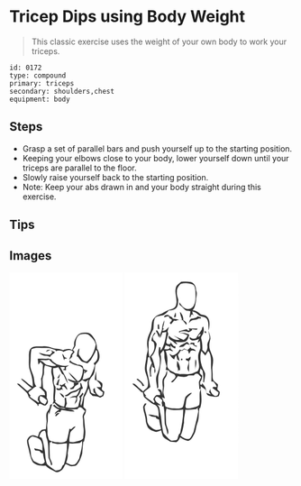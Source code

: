 # Tricep Dips using Body Weight
> This classic exercise uses the weight of your own body to work your triceps.

``` 
id: 0172 
type: compound 
primary: triceps 
secondary: shoulders,chest 
equipment: body 
``` 

## Steps

 - Grasp a set of parallel bars and push yourself up to the starting position.
 - Keeping your elbows close to your body, lower yourself down until your triceps are parallel to the floor.
 - Slowly raise yourself back to the starting position.
 - Note: Keep your abs drawn in and your body straight during this exercise.

## Tips


## Images

<svg width="151pt" height="275pt" viewBox="0 0 151 275" xmlns="http://www.w3.org/2000/svg">
  <g fill="#FFF">
    <path d="M0 0h151v275H0V0m91.3 83.24c-3.34 4.11-5.99 9.2-5.18 14.66a39.583 39.583 0 0 0-2.68 5.8c-3.52-2.7-8.34-1.57-12.1.01-4.81-2.38-10.43-1.28-15.36-3.32-3.71-1.7-7.85-2.29-11.9-1.81-4.5.38-9.26-.62-13.55 1.12-4.53 2.24-4.64 7.9-4.63 12.28.2 6.54-.93 13.39 1.65 19.6 2.44 6.59 3.59 13.6 3.6 20.62-5.83-2.7-9.83-8.05-15.48-11.03.38 1.2 1.01 2.29 2.07 3.02 3.95 3.34 7.6 7.04 11.92 9.93-1.95 1.26-3.94 2.47-5.66 4.04-3.15-2.57-6.33-5.11-9.19-8-1.2-1.27-2.97-2.6-4.78-1.76 4.39 4.49 9.75 7.98 13.72 12.91 1.17 1.87 1.25 4.37 2.96 5.9 3.55 3.05 7.57 5.59 10.74 9.07.01.37.03 1.09.03 1.46 1.13.21 1.49-.46 1.07-2.02.59-.19 1.78-.56 2.37-.75 2.64.88 5.83 4 8.26 1.2 3.11-2.3 2.21-6.37.35-9.14.24-2.74.33-5.55-.2-8.26-1.33-1.79-3.24-3.05-4.53-4.87-.54-3.28-.41-6.63-.72-9.93-.53-3.85 2.2-7.17 1.96-10.98-.11-3.1.07-6.21 1.13-9.15 3.07.97 6.09 2.1 9.2 2.94-.84 3.33-1.08 6.9.14 10.17 1.09 3.41.28 7.09 1.28 10.52 2.67 7.66-.27 15.78.96 23.63-.47 1.38-.93 2.76-1.39 4.15.62-.36 1.86-1.1 2.48-1.46 2.23 2.35 4.4 4.81 7.25 6.45 2.72 0 5.67-.28 7.84 1.69-2.94-.38-5.83-1.07-8.76-1.52-2.78-.4-4.48-2.79-6.58-4.35-.42.36-1.24 1.09-1.66 1.45 2.66 1.86 4.98 4.42 8.3 5.05-2.04 1.92-5.63 2.93-5.78 6.19 2.2-.98 4.34-4.65 6.92-2.45.62-1.06 1.24-2.12 1.87-3.18 5.84.53 11.54 2.41 17.46 2.12-2.17-2.64-5.92-2.23-8.95-2.83 4.29.33 8.57-.34 12.86-.17.28-.46.83-1.38 1.1-1.84.59-.26 1.78-.79 2.37-1.05.82.37 1.63.76 2.45 1.14 1.28 1.47 2.69 2.82 4.03 4.23-1.28 2.78-3.83 5.46-2.91 8.75.87 4.16.1 8.43.83 12.61.95 4.92.03 9.93-.36 14.85-2.27 3.53-6.96 3.46-10.55 4.72-2.42.92-4.99.32-7.48.15-.99-3.54.17-7.14.56-10.67.37-4.57 5.55-6.1 7.35-9.93-2.54.17-4.09 2.26-5.9 3.72-.56-.18-1.66-.55-2.22-.73-1.12 5.41-1.94 10.92-3.73 16.16-2.57 1.95-5.97 2.45-9.11 2.07-3.48-.4-7.49.4-10.43-1.9.08.92.14 1.84.2 2.77 2.43.14 4.73 1.03 7.15 1.21 4.22-.03 8.41-.67 12.62-.87.21 9.58-1.18 19.21-4.15 28.33-2.42.94-2.35 3.79-3.79 5.57-1.89 1.85-4.76 2.24-7.28 2.2-3.97-2.25-7.76-4.96-11.08-8.08-2.91-6.5-2.32-13.75-3.64-20.59-1.27-4.98-1.46-10.27-4-14.86-.94-.4-1.87-.8-2.81-1.2.49-3.81 2.89-8.21 7.26-8.21 2.26 3.44 1.04 7.74 2.91 11.3 2.42 8.08 1.42 16.62 2.03 24.92 1.16 3.12 3.02 6.02 3.23 9.43l1.7-.08c.07-3.64-2.38-6.5-3.21-9.88-.2-6.65-.63-13.31-.04-19.95l1.35-.44c.36-.24 1.08-.73 1.44-.97-1.17-.51-2.34-1.03-3.5-1.57-1.16-3.38-2.58-6.82-2.34-10.47.24-3.98-.99-7.97-.13-11.92 1.35-5.04-.38-10.38 1.58-15.3.26.85.77 2.54 1.03 3.38.43-4.88 2.51-9.28 3.83-13.94-.88.33-1.76.66-2.63.99-.34 2.83-1.08 5.65-3.05 7.81-3.48 3.83-2.13 9.36-1.82 14-.11 3.57-.6 7.12-.9 10.68-1.85.22-3.72.31-5.53.76-1.25.83-2.12 2.11-3.16 3.17-.63 2.04-1.34 4.06-2.1 6.06-2.22-.77-4.38-2.12-6.82-1.85-3.82.15-6.64 3.54-7.65 6.97.04 4.51 1.77 8.72 2.64 13.09 1.11 5.43 2.4 11.01 5.16 15.86 4.42 4.3 11.07 5.2 16.97 4.37 3.58 3.76 8.49 5.83 13.01 8.22 2.37 1.33 4.97.03 7.01-1.29 3.6-1.73 4.6-5.91 6.7-8.97 3.2.7 5.84 3.55 9.29 2.91 2.04-.29 4.5-.31 5.88-2.1 3.65-4.21 5.41-9.57 6.91-14.83.36-5.28.77-10.55 1.41-15.8l.87.24c1.37-5.1 2.37-10.41 1.75-15.71-.76-5.57-.83-11.21-1.7-16.77-.47-1.93.96-3.46 1.7-5.09.83-1.67.75-3.59 1.02-5.39a84.704 84.704 0 0 1-3.46-3.37c.3-4.39.81-8.77 1.08-13.16 3.01-3.39 3.39-8.19 6.19-11.67.61 2.12 1.01 4.29 1.28 6.47 1.27 1.25 2.55 2.49 3.78 3.79 3.46-.05 6.91.47 9.97 2.17 1.39-.78 2.79-1.54 4.21-2.24.78-1.89 1.26-3.89 1.36-5.93-1.34-.89-3.01-1.71-3.44-3.42.3-2.5 1.68-5.2.53-7.65-1.96-2.2-4.67-3.64-7.5-4.39-.52-3.99-.28-8.01-.39-12.02-.79 4-2.09 7.95-1.88 12.08.57.09 1.71.27 2.28.37 2.26 2.63 5.45 4.78 5.93 8.51-1.54 1.42-4.05.15-5.92.55 1.43 1.71 3.22 3.03 4.93 4.44 1.22.85 2.47 1.68 3.58 2.68-.12 1.25-.5 2.45-.79 3.67-.78.33-2.32.99-3.09 1.32-4.68-1.63-6.92-6.29-7.04-10.99-.7.67-1.39 1.33-2.08 2.01.26 1.28.51 2.58.76 3.87.64.56 1.9 1.66 2.53 2.22-2.15.63-4.25-.57-6.03-1.73-.85-4.84-3.02-9.42-3-14.42.95-2.82 2.48-5.43 4.55-7.59 3.6-3.8 3.38-9.42 3.79-14.27 1.33-2.93 4.63-4.68 5.23-7.99 1.44-4.99.23-10.5-2.91-14.58.54-4.24-1.37-8.2-2.71-12.11-2.47-3.56-4.95-8.17-9.75-8.74-4.3-.35-9.28-.47-12.62 2.73M61.48 191.83c1.97-1.06 3.44-2.8 5.12-4.24-2.38-1.69-6.41 1.88-5.12 4.24z"/>
    <path d="M94.12 82.72c3.48-.71 7.49-1.37 10.81.23 4.3 3.49 8.8 7.41 9.97 13.12-1.51 8.46-4.93 17.11-11.82 22.59-5.4.22-7.7-5.14-10.49-8.77-.93-2.86.49-5.75.61-8.62-2.94 2.07-2.38 6.12-3.39 9.17-.88 1.22.29 1.83 1.44 2.09 1.61 2.09 2.92 4.54 5.02 6.19 2.49.95 5.06 1.67 7.64 2.34 1.49-1.46 3.01-2.89 4.51-4.35 2.34-4.53 5.33-8.74 7.01-13.61.5.72 1.01 1.44 1.52 2.16.32 3.51.83 7.13-.18 10.58-.94 2.21-2.78 3.81-4.67 5.2.37.68 1.09 2.05 1.46 2.74-1.23 5.66-3.59 10.93-6.55 15.89-3.05 1.55-6.26 2.77-9.67 3.18.94-3.86 1.71-7.77 2.43-11.67l.86-.08c-.3 1.25-.59 2.51-.85 3.77 1.53-1.21 2.9-2.6 4.21-4.04-1.82-.74-3.79-1.16-5.44-2.25-.39-1.22-.72-2.46-.97-3.72-2.08-1.22-4.31-2.38-6.8-1.74-3.32-2.23-8.35-2.46-10.13-6.46-.34.99-.69 1.98-1.04 2.97 3.37 1.59 6.56 3.8 10.36 4.23 2.83.48 6.21 1.33 7.64 4.09.48 4.46-.73 9.04-2.49 13.13-.62 1.97-2.41 3.04-4.03 4.12-3.73-4.59-8.03-8.71-12.55-12.5 2.63 4.75 6.72 8.41 10.3 12.41-3.88-.78-7.54-2.34-11.35-3.38 1.13 3.01 4.77 3.48 7.33 4.81 2.67.11 5.37.23 8.03-.08 1.43-.93 2.63-2.16 3.93-3.26 1.41 1.02 2.99 1.76 4.58 2.46 1.43-1.02 2.85-2.03 4.31-3-.56 1.18-1.14 2.35-1.73 3.52.83 6.09-2.01 11.67-4.8 16.86-1.62 4.72-1.62 9.91-3.72 14.49-2.38-3.58 1.33-7.49-.07-11.24 1.24-1.37 2.27-2.89 3.23-4.46-.34-.41-1.02-1.24-1.36-1.65-1.16 1.99-2.44 3.96-4.41 5.26.59 1.36 1.88 2.86.87 4.4-.97 2.88-1.41 5.9-2.17 8.84-5.22 2.83-11.28 1.42-16.87.89.56-1.64 1.16-3.26 1.82-4.86-.52-2.71-.98-5.43-1.14-8.19-.67.43-1.35.86-2.02 1.29.93 3.68.53 7.46-.55 11.06-4.63-.71-8.54-3.27-11.9-6.41l.64-1.85c-.24-.33-.73-.98-.97-1.31-.04-5.72 1.2-11.36.79-17.09-2.78-3.07-3.18-7.56-1.28-11.19-1.57-4.37-2.35-8.92-1.78-13.57 2.36.39 4.58-.48 6.72-1.35 1.87 2.93 3.6 5.95 4.98 9.14.51.28 1.54.83 2.05 1.1 1.87 4.08 3.6 8.26 6.05 12.04-1.83-8.1-6.53-15.01-10.35-22.24 1.88-.06 3.77-.07 5.65-.07.04.54.11 1.62.14 2.16-.82.52-1.63 1.04-2.44 1.58 1.41.24 2.81.48 4.22.71 0-1.36-.01-2.73-.02-4.09 1.38-.91 2.72-1.86 4.03-2.86-5.73 2.1-11.51.33-16.97-1.57-2.15-2.05-5.54-2.94-6.5-6.03-1.4-.42-2.81-.83-4.21-1.26-4.61.9-9.3-.12-13.96.4.21 2.6.65 5.17.98 7.76.88-1.23 1.75-2.45 2.61-3.69 1.17 1.23 2.29 2.49 3.4 3.77-.69 6.31.31 12.87-2.58 18.79.67 3.51.53 7.1.06 10.62-.69.12-2.06.36-2.75.49 2.73 1.86 4.87 4.38 7.26 6.63.27 1.39.55 2.79.83 4.18-2.01-.13-4.02-.37-6.03-.17-3.47.95-3.79 4.46-3.51 7.5l1.1.06-.16 2.54c-3.92-3.17-8.87-4.94-12.22-8.81.48-.05 1.45-.15 1.94-.19-1.11-1.45-2.94-2.66-3.14-4.59.46-1.68 2.17-2.36 3.43-3.33 2.39-1.48 3.96-4.23 6.94-4.66-2.18-2.57-2.78-5.81-2.93-9.07-.49-6.93-5.26-12.87-5.17-19.87.98-6.89-.02-13.94 1.66-20.75 6.09-3.22 13.1-1.19 19.64-1.68 4.29-.31 8.33 1.29 12.26 2.78.14.38.44 1.14.58 1.52 3.43-1.19 7.14-1.2 10.16 1.03 3.72-2.26 9.66-4.19 12.78-.02-.93 1.02-1.85 2.05-2.75 3.09-.76 2.48-1.87 4.84-2.42 7.39 1.37-1.29 2.64-2.68 3.92-4.05.02-.61.05-1.83.07-2.44l3.21-3.99c-.77-.97-1.53-1.93-2.31-2.89 1.64-1.76 2.75-3.9 3.56-6.16-.04-5.18.91-11.64 6.06-14.18m-45.63 23.12c2.04-.77 4.08-1.55 6.05-2.5-2.52-.46-4.92 0-6.05 2.5m6.45-2.06c.53.58 1.59 1.74 2.11 2.32-.89 1.23-1.91 2.37-2.89 3.54-5.26.53-10.09-1.85-15.21-2.44 2.94 2.08 6.27 4.13 10.01 4.03 1.86-.14 3.49.73 5.06 1.61.98-3.15 4.61-4.11 6.56-6.57a480.4 480.4 0 0 1-5.64-2.49m15.25 4.82c.77 2.97 1.79 5.87 2.74 8.78.1-.54.28-1.62.38-2.16 1.23-.25 2.47-.47 3.71-.67l-.25-.01c-1.16-.5-2.3-1.05-3.43-1.62-.75-1.65-1.45-3.42-3.15-4.32M63.66 141c.6-.08 1.8-.25 2.4-.33.5-1.98 1.1-3.93 1.54-5.93-1.45 2-2.69 4.13-3.94 6.26m-1.53 8.15c.77.99 1.97 1.21 3.13 1.44-.04-3.05.7-5.97 1.56-8.86-3.19 1.26-2.69 5.12-4.69 7.42m12.6-1.76c-1.86.97-3.71 1.96-5.49 3.07-.57-.42-1.14-.84-1.7-1.26-.21.26-.64.8-.85 1.07.75.69 1.49 1.38 2.23 2.09-.56.61-1.68 1.82-2.25 2.43-1.49.48-2.88-1.07-4.41-.56.29 3.53 5.55 3.13 7.62 1.15.42.49 1.25 1.49 1.67 1.98-.59-1.63-1.69-3.21-1.39-5.02 3.04-1.98 4.53 2.79 6.91 4.08-.26-2.56-1.67-4.74-3.33-6.62.32-.81.66-1.61.99-2.41m11.13 3.57c-.92.81-1.83 1.64-2.74 2.47-.63.26-1.9.78-2.54 1.04 1.02 2.1 3.19.76 4.85.46.79-1.98 2.08-3.72 4.05-4.65.95-.86 3.42-1.04 2.04-3.04.36-.08 1.08-.24 1.43-.32-2.41-.11-4.82-.15-7.23-.25.06 1.43.1 2.86.14 4.29m8.48-3.94c-.49 1.74.31 3.49.41 5.23-1 1.25-2.32 2.18-3.63 3.08-4 3.24-9.81 2.59-13.27 6.73-1.43.75-2.86 1.48-4.26 2.27 4.7 2.74 7.07-3.88 11.41-4.31 3.38-.38 6.09-2.43 8.62-4.53-1.23 3.14-2.13 6.59-4.66 8.99-3.32-.16-6.43 1.2-9.24 2.83 2.78-.49 5.56-1.05 8.39-1.19.38.71.76 1.44 1.13 2.16-.8 1.98-1.47 4.01-2.26 6-.04.68-.07 1.36-.09 2.05.15-.54.46-1.61.61-2.15 3.12-1.68 2.68-5.42 2.62-8.39 3.06-2.56 4.32-6.59 5.29-10.32 2.29.32 2.58-1.67 1.66-3.27-.79-1.76-.75-4.25-2.73-5.18m-27.37 13.55c1.41 2.43 2.86 5.28 5.69 6.28.68-3.12-3.31-5.07-5.69-6.28z"/>
    <path d="M40.01 117.35c4.22-1.08 8.7.33 12.89-1.19 2.26 3.44 5.92 5.48 9.38 7.51-3.48 2.29-7.52.41-11.21-.16-4.54-.51-6.2-6.16-11.06-6.16zM40.5 164.82c3.9.26 6.5 3.27 9.46 5.42-.45 2.1-1.26 4.12-2.94 5.56-2.1-1.35-4.96-2.06-6.04-4.55-1.47-1.88-.59-4.29-.48-6.43zM25.12 223.87c1.44-2.23 2.9-5.09 5.87-5.43 4.72 1.22 10.96 2.81 12.01 8.42 1.55 3.41.48 7.18.99 10.77-3.09-2.4-7.23-2.3-10.82-3.49-.26 1.23.47 2.16 1.15 3.06 1.91.01 3.8.23 5.69.47.79.95 1.59 1.91 2.37 2.88.56.09 1.68.25 2.24.34.24 3.84 1.48 7.49 2.38 11.21-.59 2.04-2.85 3.43-4.9 3.29-3.53-.93-6.82-2.57-9.97-4.39-1.5-2.84-3.68-5.64-3.57-9 .06-6.26-3.12-11.92-3.44-18.13zM93.84 227.08c.71-.6 2.14-1.8 2.85-2.4.74 7.92-2.42 15.53-3.84 23.21-2.1 3.1-3.54 8.05-7.93 8.33-3.41.82-6.26-1.96-9.42-2.8 1.34-4 2.77-8.12 1.99-12.4.67-4.43 1.63-8.82 1.98-13.31 4.8.61 9.61-.08 14.37-.63z"/>
  </g>
  <g fill="#333">
    <path d="M91.3 83.24c3.34-3.2 8.32-3.08 12.62-2.73 4.8.57 7.28 5.18 9.75 8.74 1.34 3.91 3.25 7.87 2.71 12.11 3.14 4.08 4.35 9.59 2.91 14.58-.6 3.31-3.9 5.06-5.23 7.99-.41 4.85-.19 10.47-3.79 14.27-2.07 2.16-3.6 4.77-4.55 7.59-.02 5 2.15 9.58 3 14.42 1.78 1.16 3.88 2.36 6.03 1.73-.63-.56-1.89-1.66-2.53-2.22-.25-1.29-.5-2.59-.76-3.87.69-.68 1.38-1.34 2.08-2.01.12 4.7 2.36 9.36 7.04 10.99.77-.33 2.31-.99 3.09-1.32.29-1.22.67-2.42.79-3.67-1.11-1-2.36-1.83-3.58-2.68-1.71-1.41-3.5-2.73-4.93-4.44 1.87-.4 4.38.87 5.92-.55-.48-3.73-3.67-5.88-5.93-8.51-.57-.1-1.71-.28-2.28-.37-.21-4.13 1.09-8.08 1.88-12.08.11 4.01-.13 8.03.39 12.02 2.83.75 5.54 2.19 7.5 4.39 1.15 2.45-.23 5.15-.53 7.65.43 1.71 2.1 2.53 3.44 3.42-.1 2.04-.58 4.04-1.36 5.93-1.42.7-2.82 1.46-4.21 2.24-3.06-1.7-6.51-2.22-9.97-2.17-1.23-1.3-2.51-2.54-3.78-3.79-.27-2.18-.67-4.35-1.28-6.47-2.8 3.48-3.18 8.28-6.19 11.67-.27 4.39-.78 8.77-1.08 13.16 1.12 1.15 2.27 2.28 3.46 3.37-.27 1.8-.19 3.72-1.02 5.39-.74 1.63-2.17 3.16-1.7 5.09.87 5.56.94 11.2 1.7 16.77.62 5.3-.38 10.61-1.75 15.71l-.87-.24c-.64 5.25-1.05 10.52-1.41 15.8-1.5 5.26-3.26 10.62-6.91 14.83-1.38 1.79-3.84 1.81-5.88 2.1-3.45.64-6.09-2.21-9.29-2.91-2.1 3.06-3.1 7.24-6.7 8.97-2.04 1.32-4.64 2.62-7.01 1.29-4.52-2.39-9.43-4.46-13.01-8.22-5.9.83-12.55-.07-16.97-4.37-2.76-4.85-4.05-10.43-5.16-15.86-.87-4.37-2.6-8.58-2.64-13.09 1.01-3.43 3.83-6.82 7.65-6.97 2.44-.27 4.6 1.08 6.82 1.85.76-2 1.47-4.02 2.1-6.06 1.04-1.06 1.91-2.34 3.16-3.17 1.81-.45 3.68-.54 5.53-.76.3-3.56.79-7.11.9-10.68-.31-4.64-1.66-10.17 1.82-14 1.97-2.16 2.71-4.98 3.05-7.81.87-.33 1.75-.66 2.63-.99-1.32 4.66-3.4 9.06-3.83 13.94-.26-.84-.77-2.53-1.03-3.38-1.96 4.92-.23 10.26-1.58 15.3-.86 3.95.37 7.94.13 11.92-.24 3.65 1.18 7.09 2.34 10.47 1.16.54 2.33 1.06 3.5 1.57-.36.24-1.08.73-1.44.97l-1.35.44c-.59 6.64-.16 13.3.04 19.95.83 3.38 3.28 6.24 3.21 9.88l-1.7.08c-.21-3.41-2.07-6.31-3.23-9.43-.61-8.3.39-16.84-2.03-24.92-1.87-3.56-.65-7.86-2.91-11.3-4.37 0-6.77 4.4-7.26 8.21.94.4 1.87.8 2.81 1.2 2.54 4.59 2.73 9.88 4 14.86 1.32 6.84.73 14.09 3.64 20.59 3.32 3.12 7.11 5.83 11.08 8.08 2.52.04 5.39-.35 7.28-2.2 1.44-1.78 1.37-4.63 3.79-5.57 2.97-9.12 4.36-18.75 4.15-28.33-4.21.2-8.4.84-12.62.87-2.42-.18-4.72-1.07-7.15-1.21-.06-.93-.12-1.85-.2-2.77 2.94 2.3 6.95 1.5 10.43 1.9 3.14.38 6.54-.12 9.11-2.07 1.79-5.24 2.61-10.75 3.73-16.16.56.18 1.66.55 2.22.73 1.81-1.46 3.36-3.55 5.9-3.72-1.8 3.83-6.98 5.36-7.35 9.93-.39 3.53-1.55 7.13-.56 10.67 2.49.17 5.06.77 7.48-.15 3.59-1.26 8.28-1.19 10.55-4.72.39-4.92 1.31-9.93.36-14.85-.73-4.18.04-8.45-.83-12.61-.92-3.29 1.63-5.97 2.91-8.75-1.34-1.41-2.75-2.76-4.03-4.23-.82-.38-1.63-.77-2.45-1.14-.59.26-1.78.79-2.37 1.05-.27.46-.82 1.38-1.1 1.84-4.29-.17-8.57.5-12.86.17 3.03.6 6.78.19 8.95 2.83-5.92.29-11.62-1.59-17.46-2.12-.63 1.06-1.25 2.12-1.87 3.18-2.58-2.2-4.72 1.47-6.92 2.45.15-3.26 3.74-4.27 5.78-6.19-3.32-.63-5.64-3.19-8.3-5.05.42-.36 1.24-1.09 1.66-1.45 2.1 1.56 3.8 3.95 6.58 4.35 2.93.45 5.82 1.14 8.76 1.52-2.17-1.97-5.12-1.69-7.84-1.69-2.85-1.64-5.02-4.1-7.25-6.45-.62.36-1.86 1.1-2.48 1.46.46-1.39.92-2.77 1.39-4.15-1.23-7.85 1.71-15.97-.96-23.63-1-3.43-.19-7.11-1.28-10.52-1.22-3.27-.98-6.84-.14-10.17-3.11-.84-6.13-1.97-9.2-2.94-1.06 2.94-1.24 6.05-1.13 9.15.24 3.81-2.49 7.13-1.96 10.98.31 3.3.18 6.65.72 9.93 1.29 1.82 3.2 3.08 4.53 4.87.53 2.71.44 5.52.2 8.26 1.86 2.77 2.76 6.84-.35 9.14-2.43 2.8-5.62-.32-8.26-1.2-.59.19-1.78.56-2.37.75.42 1.56.06 2.23-1.07 2.02 0-.37-.02-1.09-.03-1.46-3.17-3.48-7.19-6.02-10.74-9.07-1.71-1.53-1.79-4.03-2.96-5.9-3.97-4.93-9.33-8.42-13.72-12.91 1.81-.84 3.58.49 4.78 1.76 2.86 2.89 6.04 5.43 9.19 8 1.72-1.57 3.71-2.78 5.66-4.04-4.32-2.89-7.97-6.59-11.92-9.93-1.06-.73-1.69-1.82-2.07-3.02 5.65 2.98 9.65 8.33 15.48 11.03-.01-7.02-1.16-14.03-3.6-20.62-2.58-6.21-1.45-13.06-1.65-19.6-.01-4.38.1-10.04 4.63-12.28 4.29-1.74 9.05-.74 13.55-1.12 4.05-.48 8.19.11 11.9 1.81 4.93 2.04 10.55.94 15.36 3.32 3.76-1.58 8.58-2.71 12.1-.01.73-2.01 1.64-3.94 2.68-5.8-.81-5.46 1.84-10.55 5.18-14.66m2.82-.52c-5.15 2.54-6.1 9-6.06 14.18-.81 2.26-1.92 4.4-3.56 6.16.78.96 1.54 1.92 2.31 2.89l-3.21 3.99c-.02.61-.05 1.83-.07 2.44-1.28 1.37-2.55 2.76-3.92 4.05.55-2.55 1.66-4.91 2.42-7.39.9-1.04 1.82-2.07 2.75-3.09-3.12-4.17-9.06-2.24-12.78.02-3.02-2.23-6.73-2.22-10.16-1.03-.14-.38-.44-1.14-.58-1.52-3.93-1.49-7.97-3.09-12.26-2.78-6.54.49-13.55-1.54-19.64 1.68-1.68 6.81-.68 13.86-1.66 20.75-.09 7 4.68 12.94 5.17 19.87.15 3.26.75 6.5 2.93 9.07-2.98.43-4.55 3.18-6.94 4.66-1.26.97-2.97 1.65-3.43 3.33.2 1.93 2.03 3.14 3.14 4.59-.49.04-1.46.14-1.94.19 3.35 3.87 8.3 5.64 12.22 8.81l.16-2.54-1.1-.06c-.28-3.04.04-6.55 3.51-7.5 2.01-.2 4.02.04 6.03.17-.28-1.39-.56-2.79-.83-4.18-2.39-2.25-4.53-4.77-7.26-6.63.69-.13 2.06-.37 2.75-.49.47-3.52.61-7.11-.06-10.62 2.89-5.92 1.89-12.48 2.58-18.79-1.11-1.28-2.23-2.54-3.4-3.77-.86 1.24-1.73 2.46-2.61 3.69-.33-2.59-.77-5.16-.98-7.76 4.66-.52 9.35.5 13.96-.4 1.4.43 2.81.84 4.21 1.26.96 3.09 4.35 3.98 6.5 6.03 5.46 1.9 11.24 3.67 16.97 1.57-1.31 1-2.65 1.95-4.03 2.86.01 1.36.02 2.73.02 4.09-1.41-.23-2.81-.47-4.22-.71.81-.54 1.62-1.06 2.44-1.58-.03-.54-.1-1.62-.14-2.16-1.88 0-3.77.01-5.65.07 3.82 7.23 8.52 14.14 10.35 22.24-2.45-3.78-4.18-7.96-6.05-12.04-.51-.27-1.54-.82-2.05-1.1-1.38-3.19-3.11-6.21-4.98-9.14-2.14.87-4.36 1.74-6.72 1.35-.57 4.65.21 9.2 1.78 13.57-1.9 3.63-1.5 8.12 1.28 11.19.41 5.73-.83 11.37-.79 17.09.24.33.73.98.97 1.31l-.64 1.85c3.36 3.14 7.27 5.7 11.9 6.41 1.08-3.6 1.48-7.38.55-11.06.67-.43 1.35-.86 2.02-1.29.16 2.76.62 5.48 1.14 8.19-.66 1.6-1.26 3.22-1.82 4.86 5.59.53 11.65 1.94 16.87-.89.76-2.94 1.2-5.96 2.17-8.84 1.01-1.54-.28-3.04-.87-4.4 1.97-1.3 3.25-3.27 4.41-5.26.34.41 1.02 1.24 1.36 1.65-.96 1.57-1.99 3.09-3.23 4.46 1.4 3.75-2.31 7.66.07 11.24 2.1-4.58 2.1-9.77 3.72-14.49 2.79-5.19 5.63-10.77 4.8-16.86.59-1.17 1.17-2.34 1.73-3.52-1.46.97-2.88 1.98-4.31 3-1.59-.7-3.17-1.44-4.58-2.46-1.3 1.1-2.5 2.33-3.93 3.26-2.66.31-5.36.19-8.03.08-2.56-1.33-6.2-1.8-7.33-4.81 3.81 1.04 7.47 2.6 11.35 3.38-3.58-4-7.67-7.66-10.3-12.41 4.52 3.79 8.82 7.91 12.55 12.5 1.62-1.08 3.41-2.15 4.03-4.12 1.76-4.09 2.97-8.67 2.49-13.13-1.43-2.76-4.81-3.61-7.64-4.09-3.8-.43-6.99-2.64-10.36-4.23.35-.99.7-1.98 1.04-2.97 1.78 4 6.81 4.23 10.13 6.46 2.49-.64 4.72.52 6.8 1.74.25 1.26.58 2.5.97 3.72 1.65 1.09 3.62 1.51 5.44 2.25-1.31 1.44-2.68 2.83-4.21 4.04.26-1.26.55-2.52.85-3.77l-.86.08c-.72 3.9-1.49 7.81-2.43 11.67 3.41-.41 6.62-1.63 9.67-3.18 2.96-4.96 5.32-10.23 6.55-15.89-.37-.69-1.09-2.06-1.46-2.74 1.89-1.39 3.73-2.99 4.67-5.2 1.01-3.45.5-7.07.18-10.58-.51-.72-1.02-1.44-1.52-2.16-1.68 4.87-4.67 9.08-7.01 13.61-1.5 1.46-3.02 2.89-4.51 4.35-2.58-.67-5.15-1.39-7.64-2.34-2.1-1.65-3.41-4.1-5.02-6.19-1.15-.26-2.32-.87-1.44-2.09 1.01-3.05.45-7.1 3.39-9.17-.12 2.87-1.54 5.76-.61 8.62 2.79 3.63 5.09 8.99 10.49 8.77 6.89-5.48 10.31-14.13 11.82-22.59-1.17-5.71-5.67-9.63-9.97-13.12-3.32-1.6-7.33-.94-10.81-.23m-54.11 34.63c4.86 0 6.52 5.65 11.06 6.16 3.69.57 7.73 2.45 11.21.16-3.46-2.03-7.12-4.07-9.38-7.51-4.19 1.52-8.67.11-12.89 1.19m.49 47.47c-.11 2.14-.99 4.55.48 6.43 1.08 2.49 3.94 3.2 6.04 4.55 1.68-1.44 2.49-3.46 2.94-5.56-2.96-2.15-5.56-5.16-9.46-5.42m-15.38 59.05c.32 6.21 3.5 11.87 3.44 18.13-.11 3.36 2.07 6.16 3.57 9 3.15 1.82 6.44 3.46 9.97 4.39 2.05.14 4.31-1.25 4.9-3.29-.9-3.72-2.14-7.37-2.38-11.21-.56-.09-1.68-.25-2.24-.34-.78-.97-1.58-1.93-2.37-2.88-1.89-.24-3.78-.46-5.69-.47-.68-.9-1.41-1.83-1.15-3.06 3.59 1.19 7.73 1.09 10.82 3.49-.51-3.59.56-7.36-.99-10.77-1.05-5.61-7.29-7.2-12.01-8.42-2.97.34-4.43 3.2-5.87 5.43m68.72 3.21c-4.76.55-9.57 1.24-14.37.63-.35 4.49-1.31 8.88-1.98 13.31.78 4.28-.65 8.4-1.99 12.4 3.16.84 6.01 3.62 9.42 2.8 4.39-.28 5.83-5.23 7.93-8.33 1.42-7.68 4.58-15.29 3.84-23.21-.71.6-2.14 1.8-2.85 2.4z"/>
    <path d="M48.49 105.84c1.13-2.5 3.53-2.96 6.05-2.5-1.97.95-4.01 1.73-6.05 2.5z"/>
    <path d="M54.94 103.78c1.87.84 3.75 1.67 5.64 2.49-1.95 2.46-5.58 3.42-6.56 6.57-1.57-.88-3.2-1.75-5.06-1.61-3.74.1-7.07-1.95-10.01-4.03 5.12.59 9.95 2.97 15.21 2.44.98-1.17 2-2.31 2.89-3.54-.52-.58-1.58-1.74-2.11-2.32zM70.19 108.6c1.7.9 2.4 2.67 3.15 4.32 1.13.57 2.27 1.12 3.43 1.62l.25.01c-1.24.2-2.48.42-3.71.67-.1.54-.28 1.62-.38 2.16-.95-2.91-1.97-5.81-2.74-8.78zM63.66 141c1.25-2.13 2.49-4.26 3.94-6.26-.44 2-1.04 3.95-1.54 5.93-.6.08-1.8.25-2.4.33zM62.13 149.15c2-2.3 1.5-6.16 4.69-7.42-.86 2.89-1.6 5.81-1.56 8.86-1.16-.23-2.36-.45-3.13-1.44zM74.73 147.39c-.33.8-.67 1.6-.99 2.41 1.66 1.88 3.07 4.06 3.33 6.62-2.38-1.29-3.87-6.06-6.91-4.08-.3 1.81.8 3.39 1.39 5.02-.42-.49-1.25-1.49-1.67-1.98-2.07 1.98-7.33 2.38-7.62-1.15 1.53-.51 2.92 1.04 4.41.56.57-.61 1.69-1.82 2.25-2.43-.74-.71-1.48-1.4-2.23-2.09.21-.27.64-.81.85-1.07.56.42 1.13.84 1.7 1.26 1.78-1.11 3.63-2.1 5.49-3.07zM85.86 150.96c-.04-1.43-.08-2.86-.14-4.29 2.41.1 4.82.14 7.23.25-.35.08-1.07.24-1.43.32 1.38 2-1.09 2.18-2.04 3.04-1.97.93-3.26 2.67-4.05 4.65-1.66.3-3.83 1.64-4.85-.46.64-.26 1.91-.78 2.54-1.04.91-.83 1.82-1.66 2.74-2.47z"/>
    <path d="M94.34 147.02c1.98.93 1.94 3.42 2.73 5.18.92 1.6.63 3.59-1.66 3.27-.97 3.73-2.23 7.76-5.29 10.32.06 2.97.5 6.71-2.62 8.39-.15.54-.46 1.61-.61 2.15.02-.69.05-1.37.09-2.05.79-1.99 1.46-4.02 2.26-6-.37-.72-.75-1.45-1.13-2.16-2.83.14-5.61.7-8.39 1.19 2.81-1.63 5.92-2.99 9.24-2.83 2.53-2.4 3.43-5.85 4.66-8.99-2.53 2.1-5.24 4.15-8.62 4.53-4.34.43-6.71 7.05-11.41 4.31 1.4-.79 2.83-1.52 4.26-2.27 3.46-4.14 9.27-3.49 13.27-6.73 1.31-.9 2.63-1.83 3.63-3.08-.1-1.74-.9-3.49-.41-5.23zM66.97 160.57c2.38 1.21 6.37 3.16 5.69 6.28-2.83-1-4.28-3.85-5.69-6.28zM61.48 191.83c-1.29-2.36 2.74-5.93 5.12-4.24-1.68 1.44-3.15 3.18-5.12 4.24z"/>
  </g>
</svg>

<svg width="151pt" height="275pt" viewBox="0 0 151 275" xmlns="http://www.w3.org/2000/svg">
  <g fill="#FFF">
    <path d="M0 0h151v275H0V0m74.84 12.54c-2.76 2.46-6.47 4.58-7.13 8.55-2.03 7.71 2.98 15.57.1 23.15-1.26 4.2-6.2 4.59-9.66 6.03-4.4 1.17-7.77 4.51-12.14 5.75-3.93 1.22-7.16 4.25-9.12 7.8-2.19 5.21-.73 11.31-3.61 16.33-3.28 6.35-4.83 13.82-3.09 20.86.93 3.77-1.34 7.23-1.56 10.92-.27 6.98-3.51 13.95-1.38 20.93 1.91 5.87 4.57 12.04 3.28 18.33-.53 3.66-4.53 4.61-6.32 7.43-2.78-2.86-6.09-5.13-8.86-7.99-1.37-1.43-3.23-3.14-5.37-2.32 2.34 2.93 5.65 4.84 8.29 7.47 1.74 1.55 3.08 3.92 5.68 3.99.55 2.57.51 5.67 2.78 7.47 4.4 3.4 8.37 7.59 13.73 9.48 5.12 3.6 4.38 10.6 4.4 16.1-.7-.62-1.4-1.25-2.09-1.87-3.89-.37-7.58-2.13-11.55-1.47 1.51.87 3.02 1.73 4.54 2.59 1.93.19 3.86.46 5.79.7-.07.31-.22.93-.3 1.24 1.44.75 2.89 1.49 4.35 2.19.42 4.22 1.62 8.29 2.48 12.43-2.57.75-5.37 1.67-8.02.72-3.12-.65-4.98-3.44-7.52-5.11-1.53-2.14-3.1-4.47-2.92-7.23-.02-6.23-3.08-11.88-3.43-18.05.87-1.47 1.75-2.93 2.63-4.39-.58-.02-1.74-.04-2.32-.06-.75 1.51-1.93 2.88-2.21 4.57.13 5.82 2.84 11.17 3.3 16.95.03 3.72 1.47 7.23 3.05 10.53 2.78 3.44 7.22 4.98 11.38 5.97 2.17-.53 4.26-1.37 6.28-2.31.79 2.74 1.19 5.63 2.32 8.26 2.44 3.26 6.48 4.59 9.72 6.84 2.67.35 5.36.52 8.02.9 2.67-1.39 4.02-4.04 5.15-6.69 3.07 2.54 6.73 4.06 10.6 4.85 4.16-.99 5.91-4.92 7.73-8.34 2.91-4.7 2.6-10.47 4.64-15.5 2.69-6.42 1.29-13.56 2.89-20.23l.81.37c3.37-9.47.96-19.43.64-29.15 2.04 1.67 4.33 3.01 6.45 4.58 1.28 2.85.83 6.94 4.44 8.13 4.37.82 8.97 2.61 13.29.65.57-1.86 1.5-3.72 1.24-5.71-.95-1.77-4.03-2.68-3.01-5.13.1-1.86 1.65-4.44-.34-5.74-1.5-1.26-3.17-2.31-4.53-3.72-1.99-2.4-1.44-5.7-1.57-8.58.11-3.65-.82-7.31-.1-10.94.68-4.61 1.45-9.54-.4-13.97-1.32-4.36-4.06-8.37-3.87-13.08-.34-3.07.76-5.98 1.27-8.94.59-4.02-1.52-7.65-2.62-11.38.25 2.83 1.35 5.49 1.62 8.31.25 4.26-3.75 7.53-2.93 11.86.41 3.38-.47 6.69-2.72 9.29-1.35-1.23-2.66-2.5-3.97-3.76.27-4.89-.06-9.81-1.29-14.56-1.37-3.37 2.42-5.61 2.71-8.76.74-2.67.63-5.39-.23-8.02-.48.56-.95 1.13-1.43 1.69l-.4 2.38c-2.69 3.85-5.18 7.84-7.9 11.67-3.11 1.49-5.92-.03-8.47-1.78l.32 2.61c3.18 3.75 8.6 1.64 12.35.02a54.69 54.69 0 0 0-1.96 5.07c1.32-.51 2.24-1.54 3.06-2.63.06 3.34.6 6.66.47 10-.72 3.69-3.18 6.99-2.8 10.9-.44 6.59 3.6 13.76-.87 19.7-2.26 1.07-4.63 1.89-6.88 2.98-5.27 1.58-10.81.55-16.21.83-2.22-.45-4.43-.98-6.67-1.32-.45-.33-1.35-.99-1.8-1.31-2.93-1.21-6.04-2.59-7.77-5.39-1.47-2.23-.84-5-.78-7.48.48-5.22-.42-10.47-2.21-15.37 1.68-.36 3.34-.78 5-1.18 1.62.83 3.34 1.41 5.12 1.81-1.15-1.14-2.4-2.18-3.47-3.4-.4-1.54-.21-3.14-.36-4.71 1.66 2.07 3.87 3.53 6.45 4.21.13-.94.27-1.88.41-2.81-.63-.1-1.88-.29-2.51-.38-1.71-1.91-3.4-3.86-4.73-6.06.26.89.52 1.78.77 2.67l-2.18 1.05c-.58-.08-1.73-.23-2.31-.31-.49-.75-.99-1.49-1.49-2.23.56-3.33 1.03-6.69 2.3-9.84.83-1.58-.18-3.22-.62-4.75.62-2.06 1.19-4.13 1.82-6.17-2.39 2.42-4.77 6.55-8.88 4.97l2.24-2.35c-.48-.33-.96-.65-1.43-.98 1.02-3.4 1.94-6.88 2.17-10.44-2.21 4.06-3.09 8.66-3.4 13.23-1.35 3.43-2.78 6.89-2.79 10.66 1.64-2.18 2.59-4.74 3.44-7.3 1.78-.3 3.56-.6 5.35-.88-.96 8.73-2.6 17.68-7.67 25.06-.09-1.16-.27-3.48-.35-4.64-.41-.12-1.23-.37-1.64-.5-.52 3.86-1.43 7.89-.09 11.7 2.85 8.71.21 17.97-3.19 26.11-2.14 5.76.63 11.7.55 17.56.59-.59 1.17-1.19 1.74-1.8-.18-4.65-.56-9.33-.13-13.97.59-3.18 1.49-6.3 1.9-9.51.82-6.87 3.04-13.89.92-20.76 1.23-1.76 2.53-3.47 3.95-5.08 2.19 3.78.87 8.19 1.82 12.25.66 3.06 1.42 6.1 2.38 9.08a50.98 50.98 0 0 0-1.08 5.02c1.44.2 2.89.42 4.33.68.93 4.47 7.08 3.11 8.61 7.13.79 4.08-4.26 5.44-5.92 8.55 1.1.06 2.42.33 3.15-.76 2.26-2.27 4.06-4.93 6.03-7.44 4.49.51 9.76 2.59 13.67-.75 2.55-.22 5.1-.16 7.65-.04 1.17-2.31 3.14-3.32 5.56-2.06 1.25 1.57 2.69 2.99 4.08 4.45-1 2.14-2.57 4.12-3 6.48.12 3.07.53 6.12.59 9.2.48.92 1.22-.69 1.66-.99.04 1.82-.44 3.57-1.15 5.23-.54 5.43.38 10.96-.53 16.36-2.15 3.22-6.49 3.3-9.85 4.45-2.5.9-5.15.59-7.74.43l-.96-2.64c1.07-3.51.54-7.36 1.98-10.76 1.95-2.63 4.8-4.43 6.76-7.07-3.53.03-5.82 3.26-8.44 5.21-2.01 4.25-1.77 9.31-3.7 13.64-2.13 1.92-5.3 2.22-8.06 2.1-4.76-.21-9.85.05-14.16-2.36-2.65-1.4.02-6.36-3.31-6.96-.7-1.95-1.31-3.98-2.54-5.68 1.08.37 3.22 1.13 4.29 1.51-.63-2.33-1.58-4.57-2.07-6.94-.37-3.61 1.14-7.1.91-10.71.06-3.25-.99-6.98 1.46-9.65 2.24-2.87 3.09-6.48 2.34-10.05-.92 3-1.54 6.23-3.73 8.63-3.36 3.83-2.34 9.37-1.69 13.98-.46 3.72-.56 7.47-.94 11.2-.14-2.95.03-6.08-2.35-8.24-.9-.21-2.71-.62-3.61-.83.55 1.85 1.62 3.36 3.21 4.56.04 1.15.05 2.31.04 3.46-1.91.57-4.14-.54-5.85.78-1.51 1.24-2.27 3.13-3.35 4.72.46 1.71 3.07 3.8.75 5.15-3.71-3.34-8.27-5.58-11.82-9.11l1.96-.13c-1.18-1.44-2.47-2.83-3.24-4.55 1.94-3.31 6.04-4.61 8.46-7.62-1.12-6.53-2.65-12.99-4-19.48-2-6.64.56-13.4.91-20.03.85.01 1.69.02 2.54.04.18 2.69 1.39 5.1 2.59 7.46-1.27 3.04-2.86 6.1-3.14 9.42.36 2.99.96 5.96.96 8.99.38-.07 1.12-.21 1.49-.28-1.33-5.46-.49-11.01 1.51-16.18l-.08 3.43c.93.64 1.87 1.28 2.76 1.97-.23 2.2-.13 4.42.16 6.61.85-1.33 1.42-2.86 1.04-4.45-1.24-6.12-2.39-12.36-5.43-17.9 4.68-4.26 6.08-10.5 7.23-16.45-.69-2.12-1.81-4.16-4.03-4.95-.49-1.53-1.29-3.04-1.17-4.69.88-1.98 2.42-3.57 3.66-5.33-.45 0-1.35-.01-1.8-.01-1.55 3.38-3.81 6.63-3.65 10.52.96.58 1.93 1.16 2.9 1.75 1.19 3.57 1.53 7.49.25 11.09-.99 3.53-3.87 6-5.8 8.99-1.9-6.47-1.05-13.43-1.16-20.11 1.19-5.96 3.29-11.82 6.28-17.13.6-4.65.04-9.55 1.74-14.01 1.63-3.37 5.73-3.37 8.89-4.14 4.16-.65 7.36-3.74 9.9-6.89 3.56-.17 7.53-.55 10.12-3.31 2.56-3.04 2.09-7.23 2.63-10.91-.97-3.45-2.39-6.85-1.84-10.52-.43-4.22 2.24-7.76 5.02-10.6 5.31-1.54 11.14-1.26 16.2.98 2.79 1.55 2.86 5.12 3.37 7.9.16 6.71 1.06 13.94-2.3 20.09-1.89 3.66-6.6 5.45-10.43 3.9-4.29-.99-6.07-5.32-8.78-8.29.09 1.04.19 2.09.29 3.13 2.63 1.73 4.68 4.14 6.88 6.37 1.88 2.24 5.12 1.63 7.68 2.22-.35 2.7-.77 5.4-1.13 8.11.28.01.83.02 1.11.03.25-1.79.82-3.42 2.7-4.03.39.56 1.17 1.69 1.56 2.25-.74-2.01-1.44-4.05-1.75-6.18 3 .79 5.77 2.3 7.95 4.52 2.91 3.45 8.56 1.83 11.31 5.55 3.12 4.5 1.99 10.37 2.49 15.52 1.35-6.07 2.63-13.76-2.43-18.52-2.39-3.14-7.26-1.29-9.72-4.34-2.4-2.56-5.73-3.83-9.17-4.22 3.31-3.21 3.65-8.08 4.5-12.36-.05-4.76 2.44-9.78.04-14.32.22-4.57-2.26-9.56-6.89-10.85-4.27-.73-8.62-.41-12.92-.34m-1.57 40.17c.09 3.7 1.88 7.02 2.73 10.56-4.11.04-8.06-1.14-12.11-1.63-.51-.65-1.01-1.29-1.51-1.94-1.08-.51-2.17-1.01-3.21-1.59-1.73-2.4-4.31-1.41-6.53-.38-.1.56-.3 1.7-.4 2.27 1.95-.61 3.9-1.22 5.87-1.76.54.99 1.01 2.02 1.5 3.04.98.51 1.93 1.06 2.86 1.67.15 1.97-1.92 3.06-2.88 4.54.61.55 1.22 1.1 1.83 1.64 1.27-1.66 2.57-3.31 3.94-4.89.67.06 2.02.19 2.69.26 2.65-1.61 5.87-1.61 8.77-.72 1.77 1.89 3.13 4.12 4.77 6.11 2.25-2.96-1.86-4.79-3.9-6.06.47-4.22-1.53-8.19-4.42-11.12m-8.06 6.99c.64-.08 1.93-.23 2.57-.31.17-2.02.14-4.04-.28-6.03-1.1 1.98-1.65 4.19-2.29 6.34m22.48 2.11c-1.84 1.36-1.84 3.96-2.64 5.94.54-.64 1.09-1.28 1.64-1.9 2.73-3.64 8.04-1.77 11.43-4.41l3.34-.06c-.04-.35-.14-1.06-.19-1.42-1.48-.48-2.95-.98-4.41-1.53-2.3 2.81-5.92 2.72-9.17 3.38m-44.02 7.85c.04 1.92.09 3.85.13 5.77.52.08 1.56.24 2.08.31-.17-2.19-.38-4.38-.6-6.56-.4.12-1.2.36-1.61.48m41.36 4.7l.96 3.12c-.47.03-1.41.08-1.89.1-.5-.45-1.5-1.36-2-1.81-3.38.59-6.59 1.83-9.91 2.68.02.47.07 1.41.09 1.88 3.95.43 7.61 1.98 11.13 3.72-1.1 2.55-3 4.55-5.32 6.03-4.29-2.43-9.2-3.42-13.38-6.08 2.77 1.9 5.64 3.66 8.21 5.83-5.53.89-10.76-1.62-14.35-5.71-1.95 4.18 2.75 6 5.37 8.02 1.96 1.23 3.36 3.82 6.01 3.46-.88-1.07-1.78-2.11-2.72-3.12 4.23.35 8.6.84 12.77-.12 3.82-1.6 4.83-5.83 5.58-9.48-3.87-2.07-8.23-2.59-12.56-2.7.05-.25.16-.75.21-1 3.2-.64 6.65-1.27 9.79 0 2.59 1.48 4.64-1.14 6.72-2.3l-.77-1.31c2.2.49 4.43.82 6.68.97.25-.45.77-1.35 1.03-1.8-3.89-.04-7.8.43-11.65-.38m-43.65 3.03l.28 1.49c1.76 2.34 2.62 5.14 3.61 7.86.35-.91 1.05-2.73 1.4-3.63-1.16-1.84-2.3-3.69-3.45-5.54-.46-.04-1.38-.13-1.84-.18m64.89 1.09c-.83 1 .57 2.89 1.75 2.11.89-.98-.65-2.77-1.75-2.11M74.38 96.96c-.85.83-1.69 1.69-2.52 2.54 1.86-.16 3.74-.18 5.58-.5 1.71-1.04 2.93-2.75 4.65-3.8 1.13.36 3.38 1.06 4.51 1.42-.88-1.02-2.65-3.05-3.53-4.06-3 1.24-5.72 3.08-8.69 4.4m13.21-3.21c-.15.5-.46 1.48-.61 1.98l3.01-.28c1.29 1.68 2.81 3.23 5.05 3.39l.48 1.55c0-.95.01-1.9.01-2.85-.69-.12-2.07-.37-2.77-.5-.14-1.08-.27-2.17-.41-3.25-1.59-.02-3.18-.03-4.76-.04m-.63 6.44c-1.22 1.12-2.43 2.25-3.63 3.39-1.5-.72-3.01-1.44-4.5-2.17-1.01.83-2.02 1.66-3.01 2.5-1-.36-2-.73-2.99-1.1-1.46 3.49-4.32 5.81-7.57 7.53-.71.05-2.13.14-2.83.19a9.254 9.254 0 0 0-3.24-2.14c1.4 3.11 3.52 5.87 6.52 7.58.5-2.05 1.13-4.11 2.53-5.74.62 1.93 1.16 3.89 1.61 5.87.73.47 2.19 1.4 2.92 1.87-.61-2.75-1.38-5.45-2.25-8.12 1.34-1.83 2.55-3.75 3.72-5.69.59.07 1.78.2 2.38.27l2.02-2.02c1.63.52 3.31.92 4.86 1.67 1.23 1.2 1.32 3.05 1.98 4.56.77-1.38 1.49-2.78 2.2-4.19.55-.16 1.64-.48 2.18-.64l4.77 1.04c-1.34-2.12-3.4-3.47-5.94-3.3-.93-1.15-1.79-2.34-2.64-3.54.23.54.68 1.63.91 2.18m-2.89 14.67c-.72-.02-2.15-.06-2.87-.09 0 .67.01 1.35.02 2.02 1.38.86 4.11.87 3.75 3.11-.12 2.46-1.37 4.68-1.74 7.09-.22 2.12 1.19 3.85 2.18 5.58-.32-4.91.16-9.83.01-14.75.44-.46 1.3-1.39 1.73-1.85.13-1.26.23-2.51.31-3.76-1.18.82-2.28 1.74-3.39 2.65m-9.22.21c-.59 1.64-.08 2.23 1.52 1.77.6-1.65.09-2.24-1.52-1.77m19.27.55c-1.38 4.58.11 9.51-.75 14.23.82-4.67 2.92-9.62.75-14.23m-24.53 2.1c-.02 3.15-1.07 6.56.58 9.47 1.03 1.72.29 3.7.22 5.54.22-.63.68-1.88.91-2.51.45.13 1.37.38 1.82.51.95-4.77-.86-9.16-3.53-13.01m-54.26 24.36c2.81 3 7.5 4.95 8.07 9.48 1.11-.3 2.21-.61 3.33-.88l-1.1-.01c-1.85-3.5-4.76-6.27-7.97-8.52-.65-.74-1.57-.08-2.33-.07z"/>
    <path d="M100.27 81.99c1.48.82-1.1 4.03-2.6 3.85-.42-1.57 1.5-2.95 2.6-3.85zM52.38 102.34c.6-1.78 1.24-3.54 1.92-5.29 1.81.75 3.73 1.22 5.48 2.13 1.18 1.59-.94 2.23-1.96 3.03-1.75.55-3.64.05-5.44.13zM107.03 110.88c1.33-2.03 2.36-4.29 4.07-6.04 5.54 7.36 2.5 16.82 3.9 25.17.42 5.07.11 10.16.13 15.24l2.38.08c2.16 2.02 3.95 4.38 4.75 7.28-1.48.01-2.95-.02-4.42-.12-.33.36-.99 1.09-1.33 1.45 2.78 1.91 5.39 4.03 8.12 6l-1.08 3.54c-.75.33-2.26 1-3.01 1.33-4.91-1.87-7.32-7.01-7.03-12.05.21 2.28-.33 4.47-1.56 6.41.84 1.09 1.68 2.18 2.48 3.32-1.99-.61-3.93-1.32-5.87-2.05-.52-2.45-.62-5.05-1.67-7.36-1.22-1.91-2.72-3.63-3.96-5.52l-.28 2.08-2.39-.19-.12-3.35c1.96-2.38 2.71-5.37 2.89-8.39-1.24-1.18-2.45-2.39-3.64-3.63.34-2.07.77-4.13 1.23-6.19.87.96 1.75 1.91 2.64 2.85 1.17 5.04 1.54 10.27.93 15.41.26.13.79.4 1.05.53.7-3.86 1.57-7.72 1.66-11.64-.58-2.43-1.96-4.58-3.08-6.78-3.08-7.38-4.7-15.88-1.96-23.62 1.7 2.1 3.35 4.24 5.17 6.24zM40.25 169.73c-.96-1.75.59-3.24 1.77-4.32 3.25-.03 5.21 3.31 7.84 4.8-.24.89-.71 2.66-.95 3.55.69 1.61.57 3.37.68 5.08.43-.17 1.3-.52 1.73-.69 1.88 7.87 1.12 16.03 1.76 24.02 1.63 4.52 2.77 9.17 3.68 13.89 3.19-5.32-2.01-10.61-2.03-16.03.1-6.27-1.23-12.7.71-18.82 6.96 3.01 14.79 2.46 22.12 1.43.29 10.62-2.02 21.05-4.08 31.41-3.18 2.13-2.11 6.53-4.56 9.17-2.48.6-5.17 1.2-7.73.75-3.33-2.36-5.94-5.52-8.73-8.45-2.05-2.16-1.91-5.39-2.57-8.12-1.41-6.41-1.05-13.07-2.68-19.44-1.17-4.12-.49-9.13-4.43-11.95 1.29.33 3.88.99 5.18 1.31-2.35-2.81-6.54-3.82-7.71-7.59zM94.71 182.1c1.14-.85 2.3-1.68 3.49-2.47-.38.44-1.14 1.31-1.52 1.75.54 1.43 1.26 2.92.9 4.51-1.62 8.99-4.16 17.78-6.24 26.66-1.44 3.12-3.02 6.27-5.23 8.93-4.63 1.54-8.72-1.45-12.19-4.1 2.98-5.32 3.71-11.48 4.79-17.38-.57-5.82 1.49-11.41 1.77-17.18 4.75.47 9.52-.08 14.23-.72z"/>
  </g>
  <g fill="#333">
    <path d="M74.84 12.54c4.3-.07 8.65-.39 12.92.34 4.63 1.29 7.11 6.28 6.89 10.85 2.4 4.54-.09 9.56-.04 14.32-.85 4.28-1.19 9.15-4.5 12.36 3.44.39 6.77 1.66 9.17 4.22 2.46 3.05 7.33 1.2 9.72 4.34 5.06 4.76 3.78 12.45 2.43 18.52-.5-5.15.63-11.02-2.49-15.52-2.75-3.72-8.4-2.1-11.31-5.55-2.18-2.22-4.95-3.73-7.95-4.52.31 2.13 1.01 4.17 1.75 6.18-.39-.56-1.17-1.69-1.56-2.25-1.88.61-2.45 2.24-2.7 4.03-.28-.01-.83-.02-1.11-.03.36-2.71.78-5.41 1.13-8.11-2.56-.59-5.8.02-7.68-2.22-2.2-2.23-4.25-4.64-6.88-6.37-.1-1.04-.2-2.09-.29-3.13 2.71 2.97 4.49 7.3 8.78 8.29 3.83 1.55 8.54-.24 10.43-3.9 3.36-6.15 2.46-13.38 2.3-20.09-.51-2.78-.58-6.35-3.37-7.9-5.06-2.24-10.89-2.52-16.2-.98-2.78 2.84-5.45 6.38-5.02 10.6-.55 3.67.87 7.07 1.84 10.52-.54 3.68-.07 7.87-2.63 10.91-2.59 2.76-6.56 3.14-10.12 3.31-2.54 3.15-5.74 6.24-9.9 6.89-3.16.77-7.26.77-8.89 4.14-1.7 4.46-1.14 9.36-1.74 14.01-2.99 5.31-5.09 11.17-6.28 17.13.11 6.68-.74 13.64 1.16 20.11 1.93-2.99 4.81-5.46 5.8-8.99 1.28-3.6.94-7.52-.25-11.09-.97-.59-1.94-1.17-2.9-1.75-.16-3.89 2.1-7.14 3.65-10.52.45 0 1.35.01 1.8.01-1.24 1.76-2.78 3.35-3.66 5.33-.12 1.65.68 3.16 1.17 4.69 2.22.79 3.34 2.83 4.03 4.95-1.15 5.95-2.55 12.19-7.23 16.45 3.04 5.54 4.19 11.78 5.43 17.9.38 1.59-.19 3.12-1.04 4.45-.29-2.19-.39-4.41-.16-6.61-.89-.69-1.83-1.33-2.76-1.97l.08-3.43c-2 5.17-2.84 10.72-1.51 16.18-.37.07-1.11.21-1.49.28 0-3.03-.6-6-.96-8.99.28-3.32 1.87-6.38 3.14-9.42-1.2-2.36-2.41-4.77-2.59-7.46-.85-.02-1.69-.03-2.54-.04-.35 6.63-2.91 13.39-.91 20.03 1.35 6.49 2.88 12.95 4 19.48-2.42 3.01-6.52 4.31-8.46 7.62.77 1.72 2.06 3.11 3.24 4.55l-1.96.13c3.55 3.53 8.11 5.77 11.82 9.11 2.32-1.35-.29-3.44-.75-5.15 1.08-1.59 1.84-3.48 3.35-4.72 1.71-1.32 3.94-.21 5.85-.78.01-1.15 0-2.31-.04-3.46-1.59-1.2-2.66-2.71-3.21-4.56.9.21 2.71.62 3.61.83 2.38 2.16 2.21 5.29 2.35 8.24.38-3.73.48-7.48.94-11.2-.65-4.61-1.67-10.15 1.69-13.98 2.19-2.4 2.81-5.63 3.73-8.63.75 3.57-.1 7.18-2.34 10.05-2.45 2.67-1.4 6.4-1.46 9.65.23 3.61-1.28 7.1-.91 10.71.49 2.37 1.44 4.61 2.07 6.94-1.07-.38-3.21-1.14-4.29-1.51 1.23 1.7 1.84 3.73 2.54 5.68 3.33.6.66 5.56 3.31 6.96 4.31 2.41 9.4 2.15 14.16 2.36 2.76.12 5.93-.18 8.06-2.1 1.93-4.33 1.69-9.39 3.7-13.64 2.62-1.95 4.91-5.18 8.44-5.21-1.96 2.64-4.81 4.44-6.76 7.07-1.44 3.4-.91 7.25-1.98 10.76l.96 2.64c2.59.16 5.24.47 7.74-.43 3.36-1.15 7.7-1.23 9.85-4.45.91-5.4-.01-10.93.53-16.36.71-1.66 1.19-3.41 1.15-5.23-.44.3-1.18 1.91-1.66.99-.06-3.08-.47-6.13-.59-9.2.43-2.36 2-4.34 3-6.48-1.39-1.46-2.83-2.88-4.08-4.45-2.42-1.26-4.39-.25-5.56 2.06-2.55-.12-5.1-.18-7.65.04-3.91 3.34-9.18 1.26-13.67.75-1.97 2.51-3.77 5.17-6.03 7.44-.73 1.09-2.05.82-3.15.76 1.66-3.11 6.71-4.47 5.92-8.55-1.53-4.02-7.68-2.66-8.61-7.13-1.44-.26-2.89-.48-4.33-.68.27-1.69.64-3.36 1.08-5.02-.96-2.98-1.72-6.02-2.38-9.08-.95-4.06.37-8.47-1.82-12.25-1.42 1.61-2.72 3.32-3.95 5.08 2.12 6.87-.1 13.89-.92 20.76-.41 3.21-1.31 6.33-1.9 9.51-.43 4.64-.05 9.32.13 13.97-.57.61-1.15 1.21-1.74 1.8.08-5.86-2.69-11.8-.55-17.56 3.4-8.14 6.04-17.4 3.19-26.11-1.34-3.81-.43-7.84.09-11.7.41.13 1.23.38 1.64.5.08 1.16.26 3.48.35 4.64 5.07-7.38 6.71-16.33 7.67-25.06-1.79.28-3.57.58-5.35.88-.85 2.56-1.8 5.12-3.44 7.3.01-3.77 1.44-7.23 2.79-10.66.31-4.57 1.19-9.17 3.4-13.23-.23 3.56-1.15 7.04-2.17 10.44.47.33.95.65 1.43.98l-2.24 2.35c4.11 1.58 6.49-2.55 8.88-4.97-.63 2.04-1.2 4.11-1.82 6.17.44 1.53 1.45 3.17.62 4.75-1.27 3.15-1.74 6.51-2.3 9.84.5.74 1 1.48 1.49 2.23.58.08 1.73.23 2.31.31l2.18-1.05c-.25-.89-.51-1.78-.77-2.67 1.33 2.2 3.02 4.15 4.73 6.06.63.09 1.88.28 2.51.38-.14.93-.28 1.87-.41 2.81-2.58-.68-4.79-2.14-6.45-4.21.15 1.57-.04 3.17.36 4.71 1.07 1.22 2.32 2.26 3.47 3.4-1.78-.4-3.5-.98-5.12-1.81-1.66.4-3.32.82-5 1.18 1.79 4.9 2.69 10.15 2.21 15.37-.06 2.48-.69 5.25.78 7.48 1.73 2.8 4.84 4.18 7.77 5.39.45.32 1.35.98 1.8 1.31 2.24.34 4.45.87 6.67 1.32 5.4-.28 10.94.75 16.21-.83 2.25-1.09 4.62-1.91 6.88-2.98 4.47-5.94.43-13.11.87-19.7-.38-3.91 2.08-7.21 2.8-10.9.13-3.34-.41-6.66-.47-10-.82 1.09-1.74 2.12-3.06 2.63a54.69 54.69 0 0 1 1.96-5.07c-3.75 1.62-9.17 3.73-12.35-.02l-.32-2.61c2.55 1.75 5.36 3.27 8.47 1.78 2.72-3.83 5.21-7.82 7.9-11.67l.4-2.38c.48-.56.95-1.13 1.43-1.69.86 2.63.97 5.35.23 8.02-.29 3.15-4.08 5.39-2.71 8.76 1.23 4.75 1.56 9.67 1.29 14.56 1.31 1.26 2.62 2.53 3.97 3.76 2.25-2.6 3.13-5.91 2.72-9.29-.82-4.33 3.18-7.6 2.93-11.86-.27-2.82-1.37-5.48-1.62-8.31 1.1 3.73 3.21 7.36 2.62 11.38-.51 2.96-1.61 5.87-1.27 8.94-.19 4.71 2.55 8.72 3.87 13.08 1.85 4.43 1.08 9.36.4 13.97-.72 3.63.21 7.29.1 10.94.13 2.88-.42 6.18 1.57 8.58 1.36 1.41 3.03 2.46 4.53 3.72 1.99 1.3.44 3.88.34 5.74-1.02 2.45 2.06 3.36 3.01 5.13.26 1.99-.67 3.85-1.24 5.71-4.32 1.96-8.92.17-13.29-.65-3.61-1.19-3.16-5.28-4.44-8.13-2.12-1.57-4.41-2.91-6.45-4.58.32 9.72 2.73 19.68-.64 29.15l-.81-.37c-1.6 6.67-.2 13.81-2.89 20.23-2.04 5.03-1.73 10.8-4.64 15.5-1.82 3.42-3.57 7.35-7.73 8.34-3.87-.79-7.53-2.31-10.6-4.85-1.13 2.65-2.48 5.3-5.15 6.69-2.66-.38-5.35-.55-8.02-.9-3.24-2.25-7.28-3.58-9.72-6.84-1.13-2.63-1.53-5.52-2.32-8.26-2.02.94-4.11 1.78-6.28 2.31-4.16-.99-8.6-2.53-11.38-5.97-1.58-3.3-3.02-6.81-3.05-10.53-.46-5.78-3.17-11.13-3.3-16.95.28-1.69 1.46-3.06 2.21-4.57.58.02 1.74.04 2.32.06-.88 1.46-1.76 2.92-2.63 4.39.35 6.17 3.41 11.82 3.43 18.05-.18 2.76 1.39 5.09 2.92 7.23 2.54 1.67 4.4 4.46 7.52 5.11 2.65.95 5.45.03 8.02-.72-.86-4.14-2.06-8.21-2.48-12.43-1.46-.7-2.91-1.44-4.35-2.19.08-.31.23-.93.3-1.24-1.93-.24-3.86-.51-5.79-.7-1.52-.86-3.03-1.72-4.54-2.59 3.97-.66 7.66 1.1 11.55 1.47.69.62 1.39 1.25 2.09 1.87-.02-5.5.72-12.5-4.4-16.1-5.36-1.89-9.33-6.08-13.73-9.48-2.27-1.8-2.23-4.9-2.78-7.47-2.6-.07-3.94-2.44-5.68-3.99-2.64-2.63-5.95-4.54-8.29-7.47 2.14-.82 4 .89 5.37 2.32 2.77 2.86 6.08 5.13 8.86 7.99 1.79-2.82 5.79-3.77 6.32-7.43 1.29-6.29-1.37-12.46-3.28-18.33-2.13-6.98 1.11-13.95 1.38-20.93.22-3.69 2.49-7.15 1.56-10.92-1.74-7.04-.19-14.51 3.09-20.86 2.88-5.02 1.42-11.12 3.61-16.33 1.96-3.55 5.19-6.58 9.12-7.8 4.37-1.24 7.74-4.58 12.14-5.75 3.46-1.44 8.4-1.83 9.66-6.03 2.88-7.58-2.13-15.44-.1-23.15.66-3.97 4.37-6.09 7.13-8.55m25.43 69.45c-1.1.9-3.02 2.28-2.6 3.85 1.5.18 4.08-3.03 2.6-3.85m-47.89 20.35c1.8-.08 3.69.42 5.44-.13 1.02-.8 3.14-1.44 1.96-3.03-1.75-.91-3.67-1.38-5.48-2.13-.68 1.75-1.32 3.51-1.92 5.29m54.65 8.54c-1.82-2-3.47-4.14-5.17-6.24-2.74 7.74-1.12 16.24 1.96 23.62 1.12 2.2 2.5 4.35 3.08 6.78-.09 3.92-.96 7.78-1.66 11.64-.26-.13-.79-.4-1.05-.53.61-5.14.24-10.37-.93-15.41-.89-.94-1.77-1.89-2.64-2.85-.46 2.06-.89 4.12-1.23 6.19 1.19 1.24 2.4 2.45 3.64 3.63-.18 3.02-.93 6.01-2.89 8.39l.12 3.35 2.39.19.28-2.08c1.24 1.89 2.74 3.61 3.96 5.52 1.05 2.31 1.15 4.91 1.67 7.36 1.94.73 3.88 1.44 5.87 2.05-.8-1.14-1.64-2.23-2.48-3.32 1.23-1.94 1.77-4.13 1.56-6.41-.29 5.04 2.12 10.18 7.03 12.05.75-.33 2.26-1 3.01-1.33l1.08-3.54c-2.73-1.97-5.34-4.09-8.12-6 .34-.36 1-1.09 1.33-1.45 1.47.1 2.94.13 4.42.12-.8-2.9-2.59-5.26-4.75-7.28l-2.38-.08c-.02-5.08.29-10.17-.13-15.24-1.4-8.35 1.64-17.81-3.9-25.17-1.71 1.75-2.74 4.01-4.07 6.04m-66.78 58.85c1.17 3.77 5.36 4.78 7.71 7.59-1.3-.32-3.89-.98-5.18-1.31 3.94 2.82 3.26 7.83 4.43 11.95 1.63 6.37 1.27 13.03 2.68 19.44.66 2.73.52 5.96 2.57 8.12 2.79 2.93 5.4 6.09 8.73 8.45 2.56.45 5.25-.15 7.73-.75 2.45-2.64 1.38-7.04 4.56-9.17 2.06-10.36 4.37-20.79 4.08-31.41-7.33 1.03-15.16 1.58-22.12-1.43-1.94 6.12-.61 12.55-.71 18.82.02 5.42 5.22 10.71 2.03 16.03-.91-4.72-2.05-9.37-3.68-13.89-.64-7.99.12-16.15-1.76-24.02-.43.17-1.3.52-1.73.69-.11-1.71.01-3.47-.68-5.08.24-.89.71-2.66.95-3.55-2.63-1.49-4.59-4.83-7.84-4.8-1.18 1.08-2.73 2.57-1.77 4.32m54.46 12.37c-4.71.64-9.48 1.19-14.23.72-.28 5.77-2.34 11.36-1.77 17.18-1.08 5.9-1.81 12.06-4.79 17.38 3.47 2.65 7.56 5.64 12.19 4.1 2.21-2.66 3.79-5.81 5.23-8.93 2.08-8.88 4.62-17.67 6.24-26.66.36-1.59-.36-3.08-.9-4.51.38-.44 1.14-1.31 1.52-1.75-1.19.79-2.35 1.62-3.49 2.47z"/>
    <path d="M73.27 52.71c2.89 2.93 4.89 6.9 4.42 11.12 2.04 1.27 6.15 3.1 3.9 6.06-1.64-1.99-3-4.22-4.77-6.11-2.9-.89-6.12-.89-8.77.72-.67-.07-2.02-.2-2.69-.26-1.37 1.58-2.67 3.23-3.94 4.89-.61-.54-1.22-1.09-1.83-1.64.96-1.48 3.03-2.57 2.88-4.54-.93-.61-1.88-1.16-2.86-1.67-.49-1.02-.96-2.05-1.5-3.04-1.97.54-3.92 1.15-5.87 1.76.1-.57.3-1.71.4-2.27 2.22-1.03 4.8-2.02 6.53.38 1.04.58 2.13 1.08 3.21 1.59.5.65 1 1.29 1.51 1.94 4.05.49 8 1.67 12.11 1.63-.85-3.54-2.64-6.86-2.73-10.56z"/>
    <path d="M65.21 59.7c.64-2.15 1.19-4.36 2.29-6.34.42 1.99.45 4.01.28 6.03-.64.08-1.93.23-2.57.31zM87.69 61.81c3.25-.66 6.87-.57 9.17-3.38 1.46.55 2.93 1.05 4.41 1.53.05.36.15 1.07.19 1.42l-3.34.06c-3.39 2.64-8.7.77-11.43 4.41-.55.62-1.1 1.26-1.64 1.9.8-1.98.8-4.58 2.64-5.94zM43.67 69.66c.41-.12 1.21-.36 1.61-.48.22 2.18.43 4.37.6 6.56-.52-.07-1.56-.23-2.08-.31-.04-1.92-.09-3.85-.13-5.77zM85.03 74.36c3.85.81 7.76.34 11.65.38-.26.45-.78 1.35-1.03 1.8a44.26 44.26 0 0 1-6.68-.97l.77 1.31c-2.08 1.16-4.13 3.78-6.72 2.3-3.14-1.27-6.59-.64-9.79 0-.05.25-.16.75-.21 1 4.33.11 8.69.63 12.56 2.7-.75 3.65-1.76 7.88-5.58 9.48-4.17.96-8.54.47-12.77.12.94 1.01 1.84 2.05 2.72 3.12-2.65.36-4.05-2.23-6.01-3.46-2.62-2.02-7.32-3.84-5.37-8.02 3.59 4.09 8.82 6.6 14.35 5.71-2.57-2.17-5.44-3.93-8.21-5.83 4.18 2.66 9.09 3.65 13.38 6.08 2.32-1.48 4.22-3.48 5.32-6.03-3.52-1.74-7.18-3.29-11.13-3.72-.02-.47-.07-1.41-.09-1.88 3.32-.85 6.53-2.09 9.91-2.68.5.45 1.5 1.36 2 1.81.48-.02 1.42-.07 1.89-.1l-.96-3.12zM41.38 77.39c.46.05 1.38.14 1.84.18 1.15 1.85 2.29 3.7 3.45 5.54-.35.9-1.05 2.72-1.4 3.63-.99-2.72-1.85-5.52-3.61-7.86l-.28-1.49zM106.27 78.48c1.1-.66 2.64 1.13 1.75 2.11-1.18.78-2.58-1.11-1.75-2.11zM74.38 96.96c2.97-1.32 5.69-3.16 8.69-4.4.88 1.01 2.65 3.04 3.53 4.06-1.13-.36-3.38-1.06-4.51-1.42-1.72 1.05-2.94 2.76-4.65 3.8-1.84.32-3.72.34-5.58.5.83-.85 1.67-1.71 2.52-2.54zM87.59 93.75c1.58.01 3.17.02 4.76.04.14 1.08.27 2.17.41 3.25.7.13 2.08.38 2.77.5 0 .95-.01 1.9-.01 2.85l-.48-1.55c-2.24-.16-3.76-1.71-5.05-3.39l-3.01.28c.15-.5.46-1.48.61-1.98zM86.96 100.19c-.23-.55-.68-1.64-.91-2.18.85 1.2 1.71 2.39 2.64 3.54 2.54-.17 4.6 1.18 5.94 3.3l-4.77-1.04c-.54.16-1.63.48-2.18.64-.71 1.41-1.43 2.81-2.2 4.19-.66-1.51-.75-3.36-1.98-4.56-1.55-.75-3.23-1.15-4.86-1.67l-2.02 2.02c-.6-.07-1.79-.2-2.38-.27-1.17 1.94-2.38 3.86-3.72 5.69.87 2.67 1.64 5.37 2.25 8.12-.73-.47-2.19-1.4-2.92-1.87-.45-1.98-.99-3.94-1.61-5.87-1.4 1.63-2.03 3.69-2.53 5.74-3-1.71-5.12-4.47-6.52-7.58 1.23.48 2.31 1.2 3.24 2.14.7-.05 2.12-.14 2.83-.19 3.25-1.72 6.11-4.04 7.57-7.53.99.37 1.99.74 2.99 1.1.99-.84 2-1.67 3.01-2.5 1.49.73 3 1.45 4.5 2.17 1.2-1.14 2.41-2.27 3.63-3.39zM84.07 114.86c1.11-.91 2.21-1.83 3.39-2.65-.08 1.25-.18 2.5-.31 3.76-.43.46-1.29 1.39-1.73 1.85.15 4.92-.33 9.84-.01 14.75-.99-1.73-2.4-3.46-2.18-5.58.37-2.41 1.62-4.63 1.74-7.09.36-2.24-2.37-2.25-3.75-3.11-.01-.67-.02-1.35-.02-2.02.72.03 2.15.07 2.87.09z"/>
    <path d="M74.85 115.07c1.61-.47 2.12.12 1.52 1.77-1.6.46-2.11-.13-1.52-1.77zM94.12 115.62c2.17 4.61.07 9.56-.75 14.23.86-4.72-.63-9.65.75-14.23zM69.59 117.72c2.67 3.85 4.48 8.24 3.53 13.01-.45-.13-1.37-.38-1.82-.51-.23.63-.69 1.88-.91 2.51.07-1.84.81-3.82-.22-5.54-1.65-2.91-.6-6.32-.58-9.47zM15.33 142.08c.76-.01 1.68-.67 2.33.07 3.21 2.25 6.12 5.02 7.97 8.52l1.1.01c-1.12.27-2.22.58-3.33.88-.57-4.53-5.26-6.48-8.07-9.48z"/>
  </g>
</svg>

